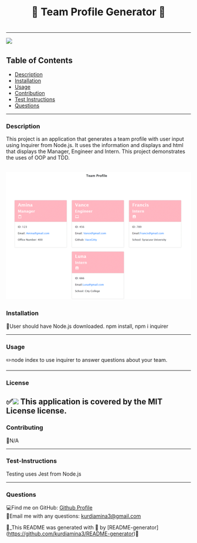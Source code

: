 
  
  # <h1 align="center"> 🌻 Team Profile Generator 🌻 <h1>
  
----

<a href="https://img.shields.io/badge/License-MIT License-blueviolet"><img src="https://img.shields.io/badge/License-MIT License-blueviolet"></a>

## Table of Contents
- [Description](#description)
- [Installation](#installation)
- [Usage](#usage)
- [Contribution](#contribution)
- [Test Instructions](#test-instructions)
- [Questions](#questions)

----

### Description
This project is an application that generates a team profile with user input using Inquirer from Node.js. It uses the information and displays and html that displays the Manager, Engineer and Intern. This project demonstrates the uses of OOP and TDD.

![Screenshot](.\media\Capture.GIF)
----
### Installation
🔧User should have Node.js downloaded. npm install, npm i inquirer

----
### Usage
✏️node index to use inquirer to answer questions about your team. 

----
### License
✅<a href="https://img.shields.io/badge/License-MIT License-blueviolet"><img src="https://img.shields.io/badge/License-MIT License-blueviolet"></a>
This application is covered by the MIT License license.
----

### Contributing
🤝N/A

----
### Test-Instructions
Testing uses Jest from Node.js

----
### Questions
💻Find me on GitHub: [Github Profile](https://github.com/kurdiamina3)
<br />
📧Email me with any questions: kurdiamina3@gmail.com 
<br />

🌟_This README was generated with 💓 by [README-generator] (https://github.com/kurdiamina3/README-generator)🌟

